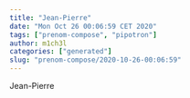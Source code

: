 ```yaml
---
title: "Jean-Pierre"
date: "Mon Oct 26 00:06:59 CET 2020"
tags: ["prenom-compose", "pipotron"]
author: m1ch3l
categories: ["generated"]
slug: "prenom-compose/2020-10-26-00:06:59"
---
```


Jean-Pierre

